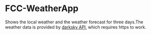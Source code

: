 # FCC-WeatherApp
Shows the local weather and the weather forecast for three days.The weather data is provided by [darksky API](https://darksky.net/dev/), which requires https to work.


